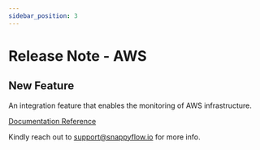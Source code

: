 ```yaml
---
sidebar_position: 3 
---
```

 # Release Note - AWS
## New Feature

An integration feature that enables the monitoring of AWS infrastructure.

[Documentation Reference](/docs/selfhosted-lite/Integrations/plugin/aws)

Kindly reach out to [support@snappyflow.io](mailto:support@snappyflow.io) for more info.

 
